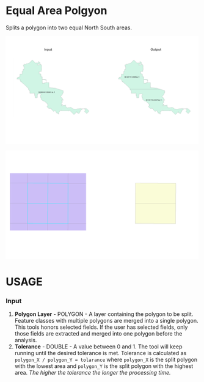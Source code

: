 # Equal Area Polgyon
Splits a polygon into two equal North South areas.

![result](https://github.com/mebuie/mebuie.github.io/blob/master/img/github/EqualAreaPolygon.png)

![result](https://github.com/mebuie/mebuie.github.io/blob/master/img/github/EqualAreaPolygon2.png)

# USAGE

### Input
1. **Polygon Layer** - POLYGON - A layer containing the polygon to be split. Feature classes with
multiple polygons are merged into a single polygon. This tools honors selected fields. If the user
has selected fields, only those fields are extracted and merged into one polygon before the analysis. 
2. **Tolerance** - DOUBLE - A value between 0 and 1. The tool will keep running until the desired
tolerance is met. Tolerance is calculated as ```polygon_X / polygon_Y = tolarance``` where `polygon_X`
is the split polygon with the lowest area and `polygon_Y` is the split polygon with the highest
area. _The higher the tolerance the longer the processing time._




   
